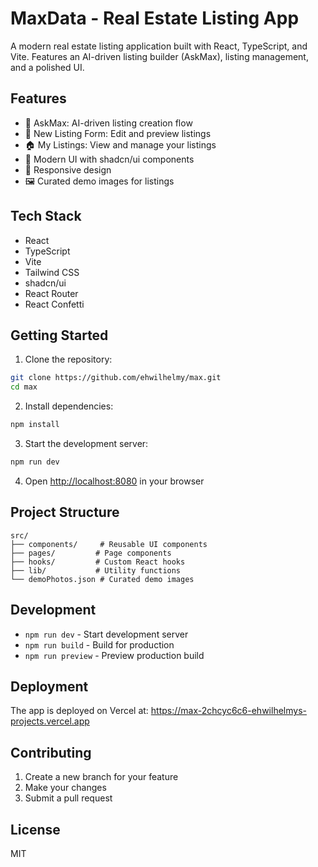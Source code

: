 # MaxData - Real Estate Listing App

A modern real estate listing application built with React, TypeScript, and Vite. Features an AI-driven listing builder (AskMax), listing management, and a polished UI.

## Features

- 🤖 AskMax: AI-driven listing creation flow
- 📝 New Listing Form: Edit and preview listings
- 🏠 My Listings: View and manage your listings
- 🎨 Modern UI with shadcn/ui components
- 📱 Responsive design
- 🖼️ Curated demo images for listings

## Tech Stack

- React
- TypeScript
- Vite
- Tailwind CSS
- shadcn/ui
- React Router
- React Confetti

## Getting Started

1. Clone the repository:
```bash
git clone https://github.com/ehwilhelmy/max.git
cd max
```

2. Install dependencies:
```bash
npm install
```

3. Start the development server:
```bash
npm run dev
```

4. Open [http://localhost:8080](http://localhost:8080) in your browser

## Project Structure

```
src/
├── components/     # Reusable UI components
├── pages/         # Page components
├── hooks/         # Custom React hooks
├── lib/           # Utility functions
└── demoPhotos.json # Curated demo images
```

## Development

- `npm run dev` - Start development server
- `npm run build` - Build for production
- `npm run preview` - Preview production build

## Deployment

The app is deployed on Vercel at: https://max-2chcyc6c6-ehwilhelmys-projects.vercel.app

## Contributing

1. Create a new branch for your feature
2. Make your changes
3. Submit a pull request

## License

MIT
